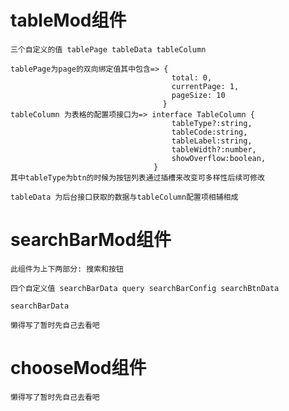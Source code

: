 # tableMod组件

    三个自定义的值 tablePage tableData tableColumn

    tablePage为page的双向绑定值其中包含=> {
                                        total: 0,
                                        currentPage: 1,
                                        pageSize: 10
                                      }
    tableColumn 为表格的配置项接口为=> interface TableColumn {
                                        tableType?:string,
                                        tableCode:string,
                                        tableLabel:string,
                                        tableWidth?:number,
                                        showOverflow:boolean,
                                    }
    其中tableType为btn的时候为按钮列表通过插槽来改变可多样性后续可修改

    tableData 为后台接口获取的数据与tableColumn配置项相辅相成

# searchBarMod组件

    此组件为上下两部分: 搜索和按钮

    四个自定义值 searchBarData query searchBarConfig searchBtnData

    searchBarData

    懒得写了暂时先自己去看吧

# chooseMod组件


    懒得写了暂时先自己去看吧